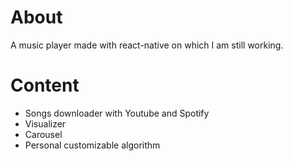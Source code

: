 # About

A music player made with react-native on which I am still working.

# Content

- Songs downloader with Youtube and Spotify
- Visualizer
- Carousel
- Personal customizable algorithm
